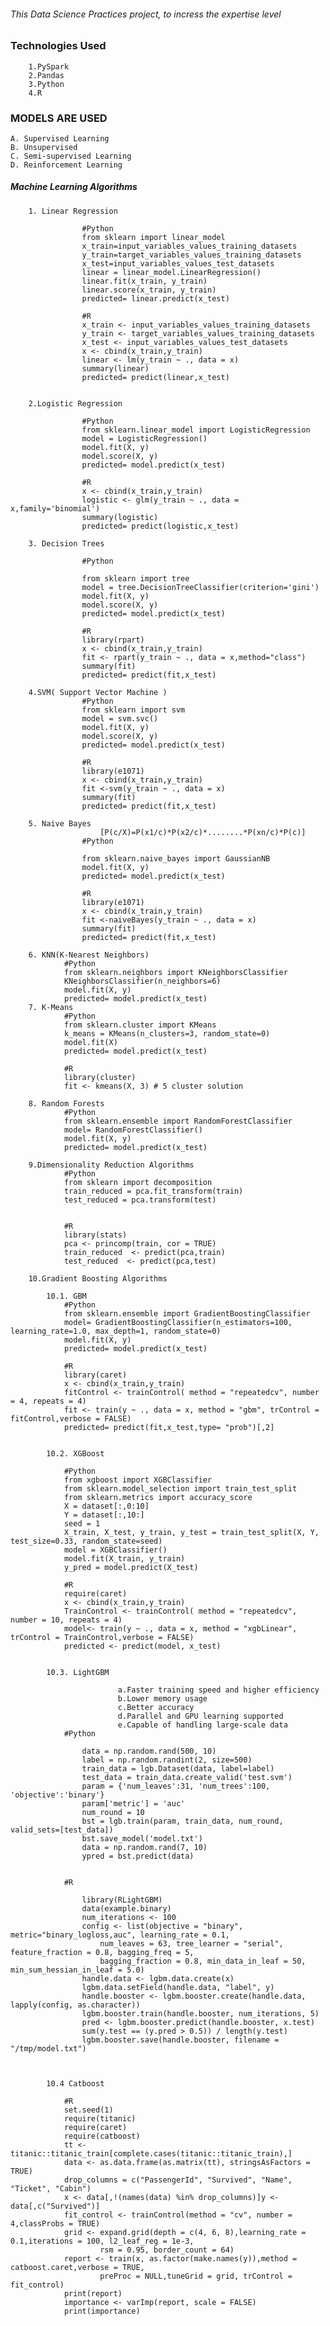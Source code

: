 ###### This Data Science Practices project, to incress the expertise level #######

### Technologies Used ### 
 		
		1.PySpark 
		2.Pandas
		3.Python
		4.R
### MODELS ARE USED ###

	A. Supervised Learning
	B. Unsupervised
	C. Semi-supervised Learning 
	D. Reinforcement Learning

##### Machine Learning Algorithms ######	
		1. Linear Regression				

					#Python
					from sklearn import linear_model
					x_train=input_variables_values_training_datasets
					y_train=target_variables_values_training_datasets
					x_test=input_variables_values_test_datasets
					linear = linear_model.LinearRegression()
					linear.fit(x_train, y_train)
					linear.score(x_train, y_train)
					predicted= linear.predict(x_test)
	
					#R 
					x_train <- input_variables_values_training_datasets
					y_train <- target_variables_values_training_datasets
					x_test <- input_variables_values_test_datasets
					x <- cbind(x_train,y_train)
					linear <- lm(y_train ~ ., data = x)
					summary(linear)
					predicted= predict(linear,x_test) 

		
		2.Logistic Regression
					
					#Python
					from sklearn.linear_model import LogisticRegression
					model = LogisticRegression()
					model.fit(X, y)
					model.score(X, y)
					predicted= model.predict(x_test)
					
					#R
					x <- cbind(x_train,y_train)
					logistic <- glm(y_train ~ ., data = x,family='binomial')
					summary(logistic)
					predicted= predict(logistic,x_test)
			
		3. Decision Trees

					#Python

					from sklearn import tree
					model = tree.DecisionTreeClassifier(criterion='gini')
					model.fit(X, y)
					model.score(X, y)
					predicted= model.predict(x_test)
			
					#R 
					library(rpart)
					x <- cbind(x_train,y_train)
					fit <- rpart(y_train ~ ., data = x,method="class")
					summary(fit)
					predicted= predict(fit,x_test)				

		4.SVM( Support Vector Machine )
					#Python
					from sklearn import svm
					model = svm.svc()
					model.fit(X, y)
					model.score(X, y)
					predicted= model.predict(x_test)			
					
					#R 
					library(e1071)
					x <- cbind(x_train,y_train)
					fit <-svm(y_train ~ ., data = x)
					summary(fit)
					predicted= predict(fit,x_test)

		5. Naive Bayes
						[P(c/X)=P(x1/c)*P(x2/c)*........*P(xn/c)*P(c)]
					#Python
					
					from sklearn.naive_bayes import GaussianNB
					model.fit(X, y)
					predicted= model.predict(x_test)
				
					#R
					library(e1071)
					x <- cbind(x_train,y_train)
					fit <-naiveBayes(y_train ~ ., data = x)
					summary(fit)
					predicted= predict(fit,x_test)		

		6. KNN(K-Nearest Neighbors)	
				#Python				
				from sklearn.neighbors import KNeighborsClassifier
				KNeighborsClassifier(n_neighbors=6) 
				model.fit(X, y)
				predicted= model.predict(x_test)
		7. K-Means
				#Python				
				from sklearn.cluster import KMeans
				k_means = KMeans(n_clusters=3, random_state=0)
				model.fit(X)
				predicted= model.predict(x_test)
				
				#R 
				library(cluster)
				fit <- kmeans(X, 3) # 5 cluster solution
		
		8. Random Forests
				#Python
				from sklearn.ensemble import RandomForestClassifier
				model= RandomForestClassifier()
				model.fit(X, y)
				predicted= model.predict(x_test)			
				
		9.Dimensionality Reduction Algorithms
				#Python	
				from sklearn import decomposition
				train_reduced = pca.fit_transform(train)
				test_reduced = pca.transform(test)			


				#R 
				library(stats)
				pca <- princomp(train, cor = TRUE)
				train_reduced  <- predict(pca,train)
				test_reduced  <- predict(pca,test)
			
		10.Gradient Boosting Algorithms
			
			10.1. GBM				
				#Python
				from sklearn.ensemble import GradientBoostingClassifier
				model= GradientBoostingClassifier(n_estimators=100, learning_rate=1.0, max_depth=1, random_state=0)
				model.fit(X, y)
				predicted= model.predict(x_test)		

				#R 
				library(caret)
				x <- cbind(x_train,y_train)
				fitControl <- trainControl( method = "repeatedcv", number = 4, repeats = 4)
				fit <- train(y ~ ., data = x, method = "gbm", trControl = fitControl,verbose = FALSE)
				predicted= predict(fit,x_test,type= "prob")[,2]
			

			10.2. XGBoost 			

				#Python
				from xgboost import XGBClassifier
				from sklearn.model_selection import train_test_split
				from sklearn.metrics import accuracy_score
				X = dataset[:,0:10]
				Y = dataset[:,10:]
				seed = 1
				X_train, X_test, y_train, y_test = train_test_split(X, Y, test_size=0.33, random_state=seed)
				model = XGBClassifier()
				model.fit(X_train, y_train)
				y_pred = model.predict(X_test)

				#R 
				require(caret)
				x <- cbind(x_train,y_train)
				TrainControl <- trainControl( method = "repeatedcv", number = 10, repeats = 4)
				model<- train(y ~ ., data = x, method = "xgbLinear", trControl = TrainControl,verbose = FALSE)
				predicted <- predict(model, x_test)	


			10.3. LightGBM

							a.Faster training speed and higher efficiency
							b.Lower memory usage
							c.Better accuracy
							d.Parallel and GPU learning supported
							e.Capable of handling large-scale data
				#Python 
					
					data = np.random.rand(500, 10) 
					label = np.random.randint(2, size=500)
					train_data = lgb.Dataset(data, label=label)
					test_data = train_data.create_valid('test.svm')
					param = {'num_leaves':31, 'num_trees':100, 'objective':'binary'}
					param['metric'] = 'auc'
					num_round = 10
					bst = lgb.train(param, train_data, num_round, valid_sets=[test_data])
					bst.save_model('model.txt')
					data = np.random.rand(7, 10)
					ypred = bst.predict(data)					


				#R 
	
					library(RLightGBM)
					data(example.binary)
					num_iterations <- 100
					config <- list(objective = "binary",  metric="binary_logloss,auc", learning_rate = 0.1,
						num_leaves = 63, tree_learner = "serial", feature_fraction = 0.8, bagging_freq = 5, 
						bagging_fraction = 0.8, min_data_in_leaf = 50, min_sum_hessian_in_leaf = 5.0)
					handle.data <- lgbm.data.create(x)
					lgbm.data.setField(handle.data, "label", y)
					handle.booster <- lgbm.booster.create(handle.data, lapply(config, as.character))
					lgbm.booster.train(handle.booster, num_iterations, 5)
					pred <- lgbm.booster.predict(handle.booster, x.test)
					sum(y.test == (y.pred > 0.5)) / length(y.test)
					lgbm.booster.save(handle.booster, filename = "/tmp/model.txt")
		


			10.4 Catboost
			
				#R 
				set.seed(1)
				require(titanic)
				require(caret)
				require(catboost)
				tt <- titanic::titanic_train[complete.cases(titanic::titanic_train),]
				data <- as.data.frame(as.matrix(tt), stringsAsFactors = TRUE)
				drop_columns = c("PassengerId", "Survived", "Name", "Ticket", "Cabin")
				x <- data[,!(names(data) %in% drop_columns)]y <- data[,c("Survived")]
				fit_control <- trainControl(method = "cv", number = 4,classProbs = TRUE)
				grid <- expand.grid(depth = c(4, 6, 8),learning_rate = 0.1,iterations = 100, l2_leaf_reg = 1e-3, 
						rsm = 0.95, border_count = 64)
				report <- train(x, as.factor(make.names(y)),method = catboost.caret,verbose = TRUE,
						preProc = NULL,tuneGrid = grid, trControl = fit_control)
				print(report)
				importance <- varImp(report, scale = FALSE)
				print(importance)